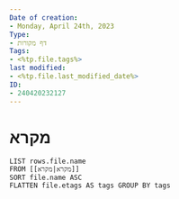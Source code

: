 ```yaml
---
Date of creation:
- Monday, April 24th, 2023
Type:
- דף מקורות
Tags:
- <%tp.file.tags%>
last modified:
- <%tp.file.last_modified_date%>
ID:
- 240420232127
---
```

# מקרא

```dataview
LIST rows.file.name
FROM [[מקרא|מקרא]]
SORT file.name ASC
FLATTEN file.etags AS tags GROUP BY tags
```
